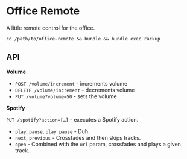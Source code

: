 # Office Remote

A little remote control for the office.

`cd /path/to/office-remote && bundle && bundle exec rackup`

## API


**Volume**

* `POST /volume/increment` - increments volume
* `DELETE /volume/increment` - decrements volume
* `PUT /volume?volume=50` - sets the volume

**Spotify**

`PUT /spotify?action=[…]` - executes a Spotify action.   

* `play`, `pause`, `play pause` - Duh.
* `next`, `previous` - Crossfades and then skips tracks.
* `open` - Combined with the `url` param, crossfades and plays a given track.

